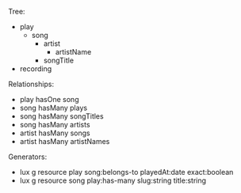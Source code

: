 Tree:
  - play
     - song
       - artist
         - artistName
       - songTitle
  - recording

Relationships:
  - play hasOne song
  - song hasMany plays
  - song hasMany songTitles
  - song hasMany artists
  - artist hasMany songs
  - artist hasMany artistNames

Generators:
  - lux g resource play song:belongs-to playedAt:date exact:boolean
  - lux g resource song play:has-many slug:string title:string
